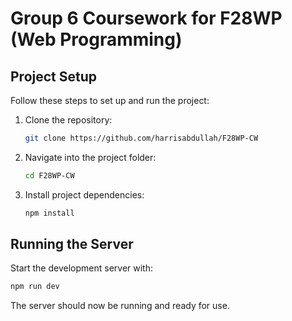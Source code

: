 # Group 6 Coursework for F28WP (Web Programming)

## Project Setup

Follow these steps to set up and run the project:

1. Clone the repository:
   ```bash
   git clone https://github.com/harrisabdullah/F28WP-CW

2. Navigate into the project folder:

   ```bash
   cd F28WP-CW
   ```
3. Install project dependencies:

   ```bash
   npm install
   ```

## Running the Server

Start the development server with:

```bash
npm run dev
```

The server should now be running and ready for use.

